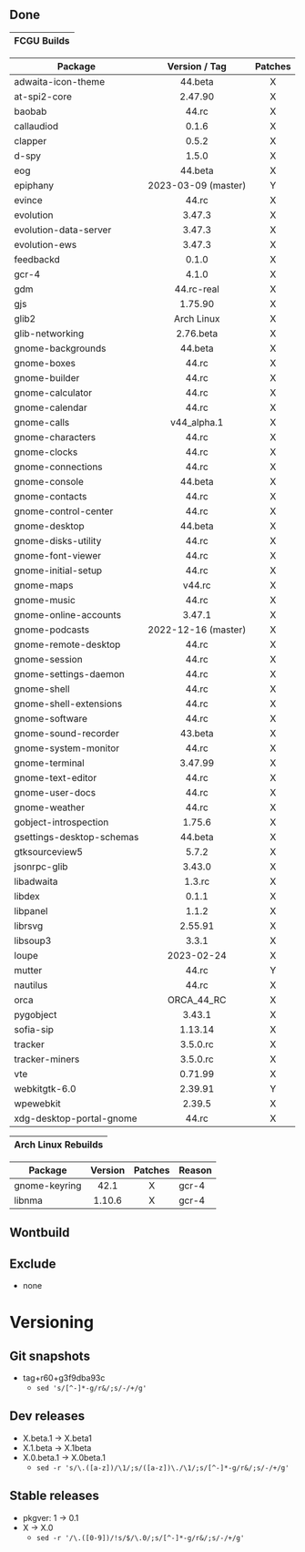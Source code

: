 ## Done
|  FCGU Builds  |
|:-------------:|

| Package                   |  Version / Tag  | Patches |
|---------------------------|:---------------:|:-------:|
| adwaita-icon-theme        | 44.beta         |    X    |
| at-spi2-core              | 2.47.90         |    X    |
| baobab                    | 44.rc           |    X    |
| callaudiod                | 0.1.6           |    X    |
| clapper                   | 0.5.2           |    X    |
| d-spy                     | 1.5.0           |    X    |
| eog                       | 44.beta         |    X    |
| epiphany                  | 2023-03-09 (master)|    Y    |
| evince                    | 44.rc           |    X    |
| evolution                 | 3.47.3          |    X    |
| evolution-data-server     | 3.47.3          |    X    |
| evolution-ews             | 3.47.3          |    X    |
| feedbackd                 | 0.1.0           |    X    |
| gcr-4                     | 4.1.0           |    X    |
| gdm                       | 44.rc-real      |    X    |
| gjs                       | 1.75.90         |    X    |
| glib2                     | Arch Linux      |    X    |
| glib-networking           | 2.76.beta       |    X    |
| gnome-backgrounds         | 44.beta         |    X    |
| gnome-boxes               | 44.rc           |    X    |
| gnome-builder             | 44.rc           |    X    |
| gnome-calculator          | 44.rc           |    X    |
| gnome-calendar            | 44.rc           |    X    |
| gnome-calls               | v44_alpha.1     |    X    |
| gnome-characters          | 44.rc           |    X    |
| gnome-clocks              | 44.rc           |    X    |
| gnome-connections         | 44.rc           |    X    |
| gnome-console             | 44.beta         |    X    |
| gnome-contacts            | 44.rc           |    X    |
| gnome-control-center      | 44.rc           |    X    |
| gnome-desktop             | 44.beta         |    X    |
| gnome-disks-utility       | 44.rc           |    X    |
| gnome-font-viewer         | 44.rc           |    X    |
| gnome-initial-setup       | 44.rc           |    X    |
| gnome-maps                | v44.rc          |    X    |
| gnome-music               | 44.rc           |    X    |
| gnome-online-accounts     | 3.47.1          |    X    |
| gnome-podcasts            | 2022-12-16 (master)|    X    |
| gnome-remote-desktop      | 44.rc           |    X    |
| gnome-session             | 44.rc           |    X    |
| gnome-settings-daemon     | 44.rc           |    X    |
| gnome-shell               | 44.rc           |    X    |
| gnome-shell-extensions    | 44.rc           |    X    |
| gnome-software            | 44.rc           |    X    |
| gnome-sound-recorder      | 43.beta         |    X    |
| gnome-system-monitor      | 44.rc           |    X    |
| gnome-terminal            | 3.47.99         |    X    |
| gnome-text-editor         | 44.rc           |    X    |
| gnome-user-docs           | 44.rc           |    X    |
| gnome-weather             | 44.rc           |    X    |
| gobject-introspection     | 1.75.6          |    X    |
| gsettings-desktop-schemas | 44.beta         |    X    |
| gtksourceview5            | 5.7.2           |    X    |
| jsonrpc-glib              | 3.43.0          |    X    |
| libadwaita                | 1.3.rc          |    X    |
| libdex                    | 0.1.1           |    X    |
| libpanel                  | 1.1.2           |    X    |
| librsvg                   | 2.55.91         |    X    |
| libsoup3                  | 3.3.1           |    X    |
| loupe                     | 2023-02-24      |    X    |
| mutter                    | 44.rc           |    Y    |
| nautilus                  | 44.rc           |    X    |
| orca                      | ORCA_44_RC      |    X    |
| pygobject                 | 3.43.1          |    X    |
| sofia-sip                 | 1.13.14         |    X    |
| tracker                   | 3.5.0.rc        |    X    |
| tracker-miners            | 3.5.0.rc        |    X    |
| vte                       | 0.71.99         |    X    |
| webkitgtk-6.0             | 2.39.91         |    Y    |
| wpewebkit                 | 2.39.5          |    X    |
| xdg-desktop-portal-gnome  | 44.rc           |    X    |


|  Arch Linux Rebuilds  |
|:---------------------:|

| Package       |  Version  | Patches | Reason |
|---------------|:---------:|:-------:|--------|
| gnome-keyring | 42.1      |    X    | gcr-4  |
| libnma        | 1.10.6    |    X    | gcr-4  |



## Wontbuild

## Exclude
- none

# Versioning
## Git snapshots
* tag+r60+g3f9dba93c
  * `sed 's/[^-]*-g/r&/;s/-/+/g'`

## Dev releases
* X.beta.1 -> X.beta1
* X.1.beta -> X.1beta
* X.0.beta.1 -> X.0beta.1
  * `sed -r 's/\.([a-z])/\1/;s/([a-z])\./\1/;s/[^-]*-g/r&/;s/-/+/g'`

## Stable releases
* pkgver: 1 -> 0.1
* X -> X.0
  * `sed -r '/\.([0-9])/!s/$/\.0/;s/[^-]*-g/r&/;s/-/+/g'`